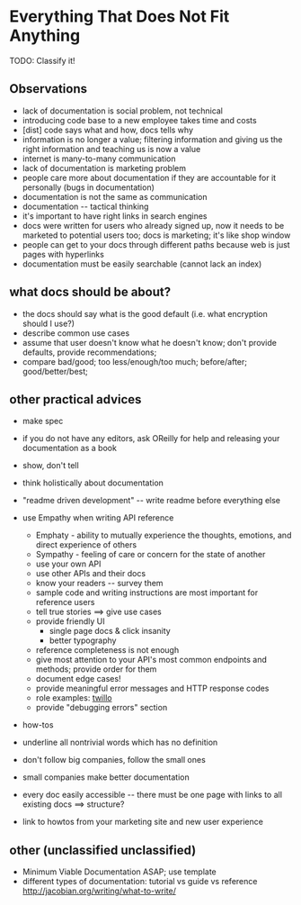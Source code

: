 Everything That Does Not Fit Anything
=====================================

TODO: Classify it!

Observations
------------

- lack of documentation is social problem, not technical 
- introducing code base to a new employee takes time and costs
- [dist] code says what and how, docs tells why
- information is no longer a value; filtering information and giving us
  the right information and teaching us is now a value
- internet is many-to-many communication 
- lack of documentation is marketing problem
- people care more about documentation if they are accountable for it
  personally (bugs in documentation)
- documentation is not the same as communication
- documentation -- tactical thinking
- it's important to have right links in search engines
- docs were written for users who already signed up, now it needs to be
  marketed to potential users too; docs is marketing; it's like shop window
- people can get to your docs through different paths because web is
  just pages with hyperlinks
- documentation must be easily searchable (cannot lack an index)

what docs should be about?
--------------------------

- the docs should say what is the good default (i.e. what encryption
  should I use?)
- describe common use cases
- assume that user doesn't know what he doesn't know; don't provide
  defaults, provide recommendations;
- compare bad/good; too less/enough/too much; before/after;
  good/better/best;

other practical advices
-----------------------

- make spec
- if you do not have any editors, ask OReilly for help and releasing
  your documentation as a book
- show, don't tell
- think holistically about documentation
- "readme driven development" -- write readme before everything else

- use Empathy when writing API reference

    * Emphaty - ability to mutually experience the thoughts, emotions, and
      direct experience of others
    * Sympathy - feeling of care or concern for the state of another
    * use your own API
    * use other APIs and their docs
    * know your readers -- survey them
    * sample code and writing instructions are most important for reference
      users
    * tell true stories ==> give use cases
    * provide friendly UI
        + single page docs & click insanity
        + better typography
    * reference completeness is not enough
    * give most attention to your API's most common endpoints and methods;
      provide order for them
    * document edge cases!
    * provide meaningful error messages and HTTP response codes
    * role examples: [twillo](twilio.com)
    * provide "debugging errors" section

- how-tos
- underline all nontrivial words which has no definition

- don't follow big companies, follow the small ones
- small companies make better documentation

- every doc easily accessible -- there must be one page with links to
  all existing docs ==> structure?
- link to howtos from your marketing site and new user experience

other (unclassified unclassified)
---------------------------------

- Minimum Viable Documentation ASAP; use template
- different types of documentation: tutorial vs guide vs reference
  http://jacobian.org/writing/what-to-write/